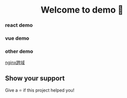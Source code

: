 <h1 align="center">Welcome to demo 👋</h1>

### react demo
### vue demo

### other demo
[nginx跨域](https://github.com/houhoz/demo)



## Show your support

Give a ⭐️ if this project helped you!
